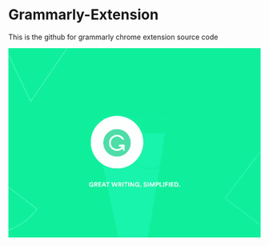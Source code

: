 # Grammarly-Extension
This is the github for grammarly chrome extension source code


![](grammarly.gif)
